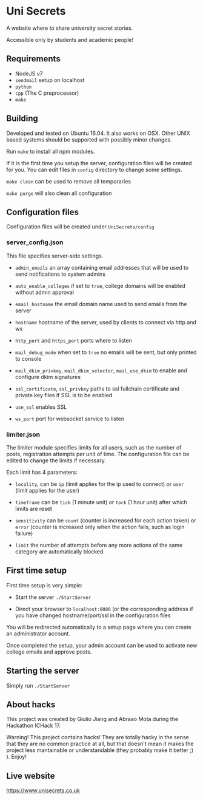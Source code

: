 # Uni Secrets

A website where to share university secret stories.

Accessible only by students and academic people!

## Requirements

* NodeJS v7
* `sendmail` setup on localhost
* `python`
* `cpp` (The C preprocessor)
* `make`

## Building

Developed and tested on Ubuntu 16.04. It also works on OSX.
Other UNIX based systems should be supported with possibly minor changes.

Run `make` to install all npm modules.

If it is the first time you setup the server, configuration files will be created for you. You can edit files in `config` directory to change some settings.

`make clean` can be used to remove all temporaries

`make purge` will also clean all configuration

## Configuration files

Configuration files will be created under `UniSecrets/config`

### server_config.json

This file specifies server-side settings.

* `admin_emails` an array containing email addresses that will be used to send notifications to system admins

* `auto_enable_colleges` if set to `true`, college domains will be enabled without admin approval

* `email_hostname` the email domain name used to send emails from the server

* `hostname` hostname of the server, used by clients to connect via http and ws

* `http_port` and `https_port` ports where to listen

* `mail_debug_mode` when set to `true` no emails will be sent, but only printed to console

* `mail_dkim_privkey`, `mail_dkim_selector`, `mail_use_dkim` to enable and configure dkim signatures

* `ssl_certificate`, `ssl_privkey` paths to ssl fullchain certificate and private key files if SSL is to be enabled

* `use_ssl` enables SSL

* `ws_port` port for websocket service to listen

### limiter.json

The limiter module specifies limits for all users, such as the number of posts, registration attempts per unit of time. The configuration file can be edited to change the limits if necessary.

Each limit has 4 parameters:

* `locality`, can be `ip` (limit applies for the ip used to connect) or `user` (limit applies for the user)

* `timeframe` can be `tick` (1 minute unit) or `tock` (1 hour unit) after which limits are reset

* `sensitivity` can be `count` (counter is increased for each action taken) or `error` (counter is increased only when the action fails, such as login failure)

* `limit` the number of attempts before any more actions of the same category are automatically blocked

## First time setup

First time setup is very simple:

* Start the server `./StartServer`

* Direct your browser to `localhost:8080` (or the corresponding address if you have changed hostname/port/ssl in the configuration files

You will be redirected automatically to a setup page where you can create an administrator account.

Once completed the setup, your admin account can be used to activate new college emails and approve posts.

## Starting the server

Simply run `./StartServer`

## About hacks

This project was created by Giulio Jiang and Abraao Mota during the Hackathon ICHack 17.

Warning! This project contains hacks! They are totally hacky in the sense that they are no common practice at all, but that doesn't mean it makes the project less mantainable or understandable (they probably make it better ;) ). Enjoy!

## Live website

https://www.unisecrets.co.uk
